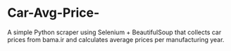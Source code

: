 # Car-Avg-Price-
A simple Python scraper using Selenium + BeautifulSoup that collects car prices from bama.ir   and calculates average prices per manufacturing year.
